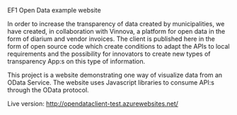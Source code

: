 EF1 Open Data example website

 In order to increase the transparency of data created by municipalities, we have created, in collaboration with Vinnova,
    a platform for open data in the form of diarium and vendor invoices.
    The client is published here in the form of open source code which create conditions to adapt the APIs to local requirements and the possibility for
    innovators to create new types of transparency App:s on this type of information.
    
This project is a website demonstrating one way of visualize data from an OData Service.
The website uses Javascript libraries to consume API:s through the OData protocol.

Live version:
http://opendataclient-test.azurewebsites.net/



